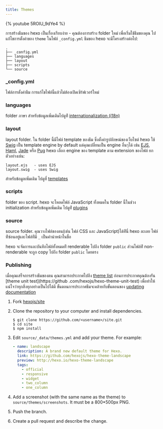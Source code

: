 ```yaml
---
title: Themes
---
```


{% youtube 5ROIU_9dYe4 %}

การสร้างธีมของ hexo เป็นเรื่องเรียบง่าย - คุณต้องการสร้าง folder ใหม่ เพื่อเริ่มใช้ธีมของคุณ ไปแก้ไขการตั้งค่าของ `theme` ในไฟล์ `_config.yml` ธีมของ hexo จะมีโครงสร้างต่อไป:

``` plain
.
├── _config.yml
├── languages
├── layout
├── scripts
└── source
```

### _config.yml

ไฟล์การตั้งค่าธีม  การแก้ไขไฟล์นี้แล้วไม่ต้องเปิดเซิร์ฟเวอร์ใหม่

### languages

folder ภาษา สำหรับข้อมูลเพิ่มเติมไปดูท่ี [internationalization (i18n)](internationalization.html)

### layout

layout folder. ใน folder นี้มีไฟล์ template ของธีม ซึ่งตั้งค่ารูปลักษณ์ของเว็บไซต์   hexo ใช้ [Swig] เป็น template engine by default แต่คุณเปลี่ยนเป็น engine อื่นๆได้ เช่น [EJS], [Haml], [Jade] หรือ [Pug] hexo เลือก engine ของ template ตาม extension ของไฟล์ ยกตัวอย่างเช่น:

``` plain
layout.ejs   - uses EJS
layout.swig  - uses Swig
```

สำหรับข้อมูลเพิ่มเติม ไปดูที่ [templates](templates.html)

### scripts

folder ของ script.  hexo  จะโหลดไฟล์ JavaScript ทั้งหมดใน folder นี้ในช่วง
initialization สำหรับข้อมูลเพิ่มเติม ไปดูท่ี [plugins](plugins.html)

### source

source folder. คุณวางไฟล์ของตน(เช่น ไฟล์ CSS และ JavaScript)ได้ท่ีนี่ hexo 
ละเลย ไฟล์ท่ีซ่อนอยู่และไฟล์ท่ีมี `_` เป็นคำนำหน้าในชื่อ

hexo จะจัดการและบันทึกไฟล์ทั้งหมดท่ี renderable ไปถึง folder `public` 
ส่วนไฟล์ท่ี non-renderable จะถูก copy ไปถึง folder `public` โดยตรง


### Publishing

เมื่อคุณเสร็จการสร้างธีมของตน คุณสามารถประกาศไปถึง [theme list](/themes) 
ก่อนการประกาศคุณต้องรัน [theme unit test](https://github
.com/hexojs/hexo-theme-unit-test) 
เพื่อทำให้แน่ใจว่าทุกสิ่งทุกอย่างเป็นไปได้ดี 
ขั้นตอนการประกาศธีมจะคล้ายกับขั้นตอนของ [updating documentation](contributing.html#Updating_Documentation)

1. Fork [hexojs/site]
2. Clone the repository to your computer and install dependencies.

    ```shell
    $ git clone https://github.com/<username>/site.git
    $ cd site
    $ npm install
    ```

3. Edit `source/_data/themes.yml` and add your theme. For example:

    ```yaml
    - name: landscape
      description: A brand new default theme for Hexo.
      link: https://github.com/hexojs/hexo-theme-landscape
      preview: http://hexo.io/hexo-theme-landscape
      tags:
        - official
        - responsive
        - widget
        - two_column
        - one_column
    ```

4. Add a screenshot (with the same name as the theme) to `source/themes/screenshots`. It must be a 800*500px PNG.
5. Push the branch.
6. Create a pull request and describe the change.

[EJS]: https://github.com/hexojs/hexo-renderer-ejs
[Swig]: https://github.com/paularmstrong/swig
[Haml]: https://github.com/hexojs/hexo-renderer-haml
[Jade]: https://github.com/hexojs/hexo-renderer-jade
[Pug]: https://github.com/maxknee/hexo-render-pug
[hexojs/site]: https://github.com/hexojs/site
